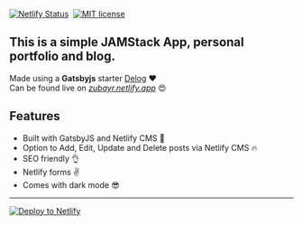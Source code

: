 [![Netlify Status](https://api.netlify.com/api/v1/badges/8ec719ad-c2f8-4529-b97d-e7561a9eaf33/deploy-status)](https://app.netlify.com/sites/delog-w3layouts/deploys) &nbsp;[![MIT license](https://img.shields.io/badge/License-MIT-blue.svg)](https://lbesson.mit-license.org/) 


## This is a simple JAMStack App, personal portfolio and blog.<br>
Made using a **Gatsbyjs** starter [Delog](https://github.com/W3Layouts/gatsby-starter-delog) ❤ <br>
Can be found live on *[zubayr.netlify.app](https://zubayr.netlify.app/)* 😍


## Features
- Built with GatsbyJS and Netlify CMS 🚀
- Option to Add, Edit, Update and Delete posts via Netlify CMS 🔥
- SEO friendly 👌
- Netlify forms ✌
- Comes with dark mode 😎

---

[![Deploy to Netlify](https://www.netlify.com/img/deploy/button.svg)](https://app.netlify.com/start/deploy?repository=https://github.com/zubayrrr/gatsbyjsPortfolio)

